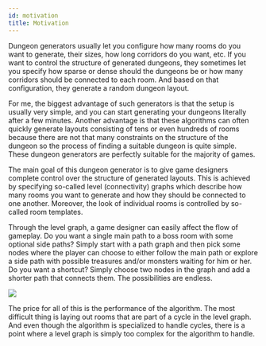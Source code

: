 ```yaml
---
id: motivation
title: Motivation
---
```


Dungeon generators usually let you configure how many rooms do you want to generate, their sizes, how long corridors do you want, etc. If you want to control the structure of generated dungeons, they sometimes let you specify how sparse or dense should the dungeons be or how many corridors should be connected to each room. And based on that configuration, they generate a random dungeon layout. 

For me, the biggest advantage of such generators is that the setup is usually very simple, and you can start generating your dungeons literally after a few minutes. Another advantage is that these algorithms can often quickly generate layouts consisting of tens or even hundreds of rooms because there are not that many constraints on the structure of the dungeon so the process of finding a suitable dungeon is quite simple. These dungeon generators are perfectly suitable for the majority of games.

The main goal of this dungeon generator is to give game designers complete control over the structure of generated layouts. This is achieved by specifying so-called level (connectivity) graphs which describe how many rooms you want to generate and how they should be connected to one another. Moreover, the look of individual rooms is controlled by so-called room templates.

Through the level graph, a game designer can easily affect the flow of gameplay. Do you want a single main path to a boss room with some optional side paths? Simply start with a path graph and then pick some nodes where the player can choose to either follow the main path or explore a side path with possible treasures and/or monsters waiting for him or her. Do you want a shortcut? Simply choose two nodes in the graph and add a shorter path that connects them. The possibilities are endless.

<Image src="2d/intro/motivation_level_graphs.png" caption="Examples of input graphs. Main path is shown in red, optional paths are blue and a shortcut is orange." />

The price for all of this is the performance of the algorithm. The most difficult thing is laying out rooms that are part of a cycle in the level graph. And even though the algorithm is specialized to handle cycles, there is a point where a level graph is simply too complex for the algorithm to handle.